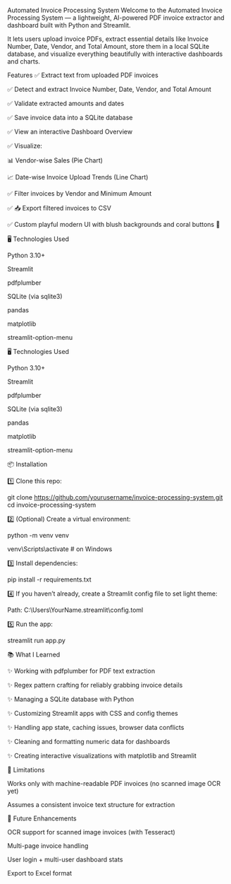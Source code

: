 Automated Invoice Processing System
Welcome to the Automated Invoice Processing System — a lightweight, AI-powered PDF invoice extractor and dashboard built with Python and Streamlit.

It lets users upload invoice PDFs, extract essential details like Invoice Number, Date, Vendor, and Total Amount, store them in a local SQLite database, and visualize everything beautifully with interactive dashboards and charts.

Features
✅ Extract text from uploaded PDF invoices

✅ Detect and extract Invoice Number, Date, Vendor, and Total Amount

✅ Validate extracted amounts and dates

✅ Save invoice data into a SQLite database

✅ View an interactive Dashboard Overview

✅ Visualize:

📊 Vendor-wise Sales (Pie Chart)

📈 Date-wise Invoice Upload Trends (Line Chart)

✅ Filter invoices by Vendor and Minimum Amount

✅ 📥 Export filtered invoices to CSV

✅ Custom playful modern UI with blush backgrounds and coral buttons 💖

🖥️ Technologies Used

Python 3.10+

Streamlit

pdfplumber

SQLite (via sqlite3)

pandas

matplotlib

streamlit-option-menu

🖥️ Technologies Used

Python 3.10+

Streamlit

pdfplumber

SQLite (via sqlite3)

pandas

matplotlib

streamlit-option-menu

📦 Installation

1️⃣ Clone this repo:

  git clone https://github.com/yourusername/invoice-processing-system.git
  cd invoice-processing-system

2️⃣ (Optional) Create a virtual environment:
  
  python -m venv venv
  
  venv\Scripts\activate   # on Windows

3️⃣ Install dependencies:
  
  pip install -r requirements.txt

4️⃣ If you haven’t already, create a Streamlit config file to set light theme:
  
  Path: C:\Users\YourName\.streamlit\config.toml


5️⃣ Run the app:
   
  streamlit run app.py


📚 What I Learned

✨ Working with pdfplumber for PDF text extraction

✨ Regex pattern crafting for reliably grabbing invoice details

✨ Managing a SQLite database with Python

✨ Customizing Streamlit apps with CSS and config themes

✨ Handling app state, caching issues, browser data conflicts

✨ Cleaning and formatting numeric data for dashboards

✨ Creating interactive visualizations with matplotlib and Streamlit

🛑 Limitations

Works only with machine-readable PDF invoices (no scanned image OCR yet)

Assumes a consistent invoice text structure for extraction

🚀 Future Enhancements

OCR support for scanned image invoices (with Tesseract)

Multi-page invoice handling

User login + multi-user dashboard stats

Export to Excel format


